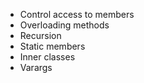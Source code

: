 
* Control access to members
* Overloading methods
* Recursion
* Static members
* Inner classes
* Varargs
